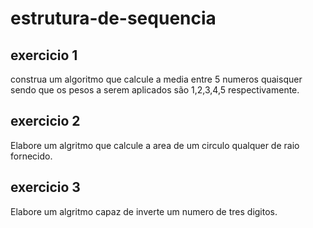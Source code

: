# estrutura-de-sequencia
## exercicio 1
construa um algoritmo que calcule a media entre 5 numeros quaisquer sendo que os pesos a serem aplicados são 1,2,3,4,5 respectivamente.
## exercicio 2
Elabore um algritmo que calcule a area de um circulo qualquer de raio fornecido.
## exercicio 3
Elabore um algritmo capaz de inverte um numero de tres digitos.
